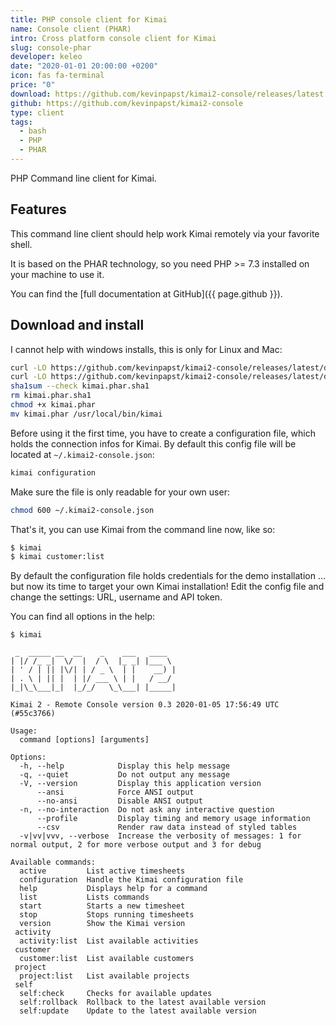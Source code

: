 ```yaml
---
title: PHP console client for Kimai
name: Console client (PHAR)
intro: Cross platform console client for Kimai
slug: console-phar
developer: keleo
date: "2020-01-01 20:00:00 +0200"
icon: fas fa-terminal
price: "0"
download: https://github.com/kevinpapst/kimai2-console/releases/latest
github: https://github.com/kevinpapst/kimai2-console
type: client
tags:
  - bash
  - PHP
  - PHAR
---
```


PHP Command line client for Kimai.

## Features

This command line client should help work Kimai remotely via your favorite shell.

It is based on the PHAR technology, so you need PHP >= 7.3 installed on your machine to use it.

You can find the [full documentation at GitHub]({{ page.github }}).

## Download and install

I cannot help with windows installs, this is only for Linux and Mac:

```bash
curl -LO https://github.com/kevinpapst/kimai2-console/releases/latest/download/kimai.phar
curl -LO https://github.com/kevinpapst/kimai2-console/releases/latest/download/kimai.phar.sha1
sha1sum --check kimai.phar.sha1
rm kimai.phar.sha1
chmod +x kimai.phar
mv kimai.phar /usr/local/bin/kimai
``` 

Before using it the first time, you have to create a configuration file, which holds the connection infos for Kimai. 
By default this config file will be located at `~/.kimai2-console.json`:

```bash
kimai configuration
```
Make sure the file is only readable for your own user:

```bash
chmod 600 ~/.kimai2-console.json
```

That's it, you can use Kimai from the command line now, like so:
```bash
$ kimai
$ kimai customer:list
```

By default the configuration file holds credentials for the demo installation ... but now its time to target your own Kimai installation! 
Edit the config file and change the settings: URL, username and API token.

You can find all options in the help:

```
$ kimai

 _  _____ __  __    _    ___   ____
| |/ /_ _|  \/  |  / \  |_ _| |___ \
| ' / | || |\/| | / _ \  | |    __) |
| . \ | || |  | |/ ___ \ | |   / __/
|_|\_\___|_|  |_/_/   \_\___| |_____|

Kimai 2 - Remote Console version 0.3 2020-01-05 17:56:49 UTC (#55c3766)

Usage:
  command [options] [arguments]

Options:
  -h, --help            Display this help message
  -q, --quiet           Do not output any message
  -V, --version         Display this application version
      --ansi            Force ANSI output
      --no-ansi         Disable ANSI output
  -n, --no-interaction  Do not ask any interactive question
      --profile         Display timing and memory usage information
      --csv             Render raw data instead of styled tables
  -v|vv|vvv, --verbose  Increase the verbosity of messages: 1 for normal output, 2 for more verbose output and 3 for debug

Available commands:
  active         List active timesheets
  configuration  Handle the Kimai configuration file
  help           Displays help for a command
  list           Lists commands
  start          Starts a new timesheet
  stop           Stops running timesheets
  version        Show the Kimai version
 activity
  activity:list  List available activities
 customer
  customer:list  List available customers
 project
  project:list   List available projects
 self
  self:check     Checks for available updates
  self:rollback  Rollback to the latest available version
  self:update    Update to the latest available version
```
